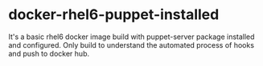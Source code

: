 # docker-rhel6-puppet-installed
It's a basic rhel6 docker image build with puppet-server package installed and configured.
Only build to understand the automated process of hooks and push to docker hub.
